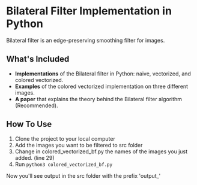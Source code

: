 # Bilateral Filter Implementation in Python

Bilateral filter is an edge-preserving smoothing filter for images. 

## What's Included
 
* **Implementations** of the Bilateral filter in Python: naive, vectorized, and colored vectorized.
* **Examples** of the colored vectorized implementation on three different images.
* **A paper** that explains the theory behind the Bilateral filter algorithm (Recommended).

## How To Use

1. Clone the project to your local computer
2. Add the images you want to be filtered to src folder
3. Change in colored_vectorized_bf.py the names of the images you just added. (line 29)
4. Run `python3 colored_vectorized_bf.py`

Now you'll see output in the src folder with the prefix 'output_'
